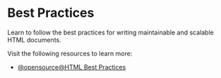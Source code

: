 # Best Practices

Learn to follow the best practices for writing maintainable and scalable HTML documents.

Visit the following resources to learn more:

- [@opensource@HTML Best Practices](https://github.com/hail2u/html-best-practices)
